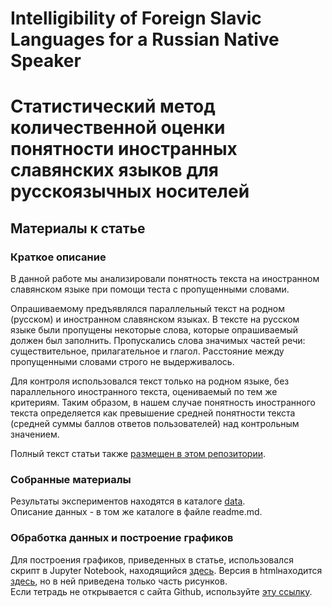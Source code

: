 # Intelligibility of Foreign Slavic Languages for a Russian Native Speaker
# Статистический метод количественной оценки понятности иностранных славянских языков для русскоязычных носителей
## Материалы к статье

### Краткое описание

В данной работе мы анализировали понятность текста на иностранном славянском языке при помощи теста с пропущенными словами.

Опрашиваемому предъявлялся параллельный текст на родном (русском) и иностранном славянском языках. В тексте на русском языке были пропущены некоторые слова, которые опрашиваемый должен был заполнить. Пропускались слова значимых частей речи: существительное, прилагательное и глагол. Расстояние между пропущенными словами  строго не выдерживалось.

Для контроля использовался текст только на родном языке, без параллельного иностранного текста, оцениваемый по тем же критериям. Таким образом, в нашем случае понятность иностранного текста определяется как превышение средней понятности текста (средней суммы баллов ответов пользователей) над контрольным значением.

Полный текст статьи также [размещен в этом репозитории](https://github.com/klyshinsky/mutual_intelligibility_Russian/blob/main/%D0%9F%D0%BE%D0%BD%D1%8F%D1%82%D0%BD%D0%BE%D1%81%D1%82%D1%8C%20%D1%81%D0%BB%D0%B0%D0%B2%D1%8F%D0%BD%D1%81%D0%BA%D0%B8%D1%85%20%D1%8F%D0%B7%D1%8B%D0%BA%D0%BE%D0%B2%20-%20%D1%80%D1%83%D1%81%D1%81%D0%BA%D0%B8%D0%B9.pdf).

### Собранные материалы

Результаты экспериментов находятся в каталоге [data](https://github.com/klyshinsky/mutual_intelligibility_Russian/tree/main/data).  
Описание данных - в том же каталоге в файле readme.md.

### Обработка данных и построение графиков

Для построения графиков, приведенных в статье, использовался скрипт в Jupyter Notebook, находящийся [здесь](https://github.com/klyshinsky/mutual_intelligibility_Russian/blob/main/draw_figure_intelligibility-4Github.ipynb). Версия в htmlнаходится [здесь](https://github.com/klyshinsky/mutual_intelligibility_Russian/blob/main/draw_figure_intelligibility-4Github.html), но в ней приведена только часть рисунков.  
Если тетрадь не открывается с сайта Github, используйте [эту ссылку](https://nbviewer.jupyter.org/github/klyshinsky/mutual_intelligibility_Russian/blob/main/draw_figure_intelligibility-4Github.ipynb).


